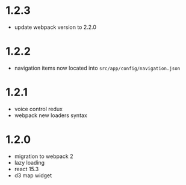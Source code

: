 # 1.2.3
  * update webpack version to 2.2.0

# 1.2.2
  * navigation items now located into `src/app/config/navigation.json`  

# 1.2.1  
  * voice control redux
  * webpack new loaders syntax
   
# 1.2.0
  * migration to webpack 2 
  * lazy loading
  * react 15.3
  * d3 map widget
  